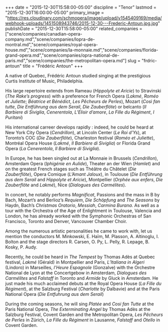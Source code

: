 +++
date = "2015-12-30T15:58:00-05:00"
discipline = "Tenor"
lastmod = "2015-12-30T16:00:00-05:00"
primary_image = "https://res.cloudinary.com/schmopera/image/upload/v1545409169/media/webhook-uploads/1451508943746/2015-12-30---Frederic-Antoun.jpg.jpg"
publishDate = "2015-12-30T15:58:00-05:00"
related_companies = ["scene/companies/canadian-opera-company.md","scene/companies/lopra-de-montral.md","scene/companies/royal-opera-house.md","scene/companies/la-monnaie.md","scene/companies/florida-grand-opera.md","scene/companies/opra-national-de-paris.md","scene/companies/the-metropolitan-opera.md"]
slug = "frdric-antoun"
title = "Frédéric Antoun"
+++

A native of Quebec, Frédéric Antoun studied singing at the prestigious Curtis Institute of Music, Philadelphia.

His large repertoire extends from Rameau (*Hippolyte et Aricie*) to Stravinski (*The Rake’s progress*) with a preference for French Opera (*Lakmé*, *Roméo et Juliette*; *Béatrice et Bénédict*, *Les Pêcheurs de Perles*), Mozart (*Così fan tutte*, *Die Entführung aus dem Serail*, *Die Zauberflöte*) or belcanto (*Il Barbiere di Siviglia*, *Cenerentola*, *L’Elisir d’amore*, *La Fille du Régiment*, *I Puritani*)

His international carreer develops rapidly : indeed, he could be heard at New York City Opera (*Cendrillon*), at Lincoln Center (*Le Roi d’Ys*), at Toronto’s COC (*Die Zauberflöte*), Charleston festival (*Roméo et Juliette*), Montréal Opera House (*Lakmé*, *Il Barbiere di Siviglia*) or Florida Grand Opera (*La Cenerentola*, *Il Barbiere di Siviglia*).

In Europe, he has been singled out at La Monnaie in Brussels (*Cendrillon*), Amsterdam Opera (*Iphigénie en Aulide*), Theater an der Wien (*Hamlet*) and on the greatest French stages such as Théâtre du Châtelet (*Die Zauberflöte*), Opera Comique (*L’Amant Jaloux*), in Toulouse (*Die Entführung aus dem Serail* and *Hippolyte et Aricie*), Montpellier (*Orphée aux enfers*, *Die Zauberflöte* and *Lakmé*), Nice (*Dialogues des Carmélites*).

In concert, he notably performs *Magnificat*, Passions and the mass in B by Bach, Mozart’s and Berlioz’s *Requiem*, *Die Schöpfung* and *The Seasons* by Haydn, Bach’s *Christmas Oratorio*, *Messiah*, *Carmina Burana*. As well as a tour with the Orchestra of the Age of Enlightment in Toulouse, Valencia and London, he has already worked with the Symphonic Orchestras of San Francisco, Toronto and Denver, Vancouver Chamber Choir.

Among the numerous artistic personalities he came to work with, let us mention the conductors M. Minkowski, E. Haïm, M. Plasson, A. Altinoglu, I. Bolton and the stage directors R. Carsen, O. Py, L. Pelly, R. Lepage, B. Kosky, P. Audy.

Recently, he could be heard in *The Tempest* by Thomas Adès at Quebec festival, *Lakmé* (Gérald) in Montpellier and Paris, *L’Italiana in Algeri* (Lindoro) in Marseilles, *l’Heure Espagnole* (Gonzalve) with the Orchestre National de Lyon at the Concertgebow in Amsterdam, *Dialogues des Carmélites* and *Falstaff* in Toronto and *Armide* by Gluck in Amsterdam. He just made his much acclaimed debuts at the Royal Opera House (*La Fille du Régiment*), at the Salzburg Festival (*Charlotte* by Dalbavie) and at the Paris National Opera (*Die Entfuhrung aus dem Serail*)

During the coming seasons, he will sing *Platée* and *Cosi fan Tutte* at the Paris National Opera, *The Exterminating Angel* by Thomas Adès at the Salzburg Festival, Covent Garden and the Metropolitan Opera, *Les Pêcheurs de Perles* in Zürich, *La Fille du Régiment* in Lausanne, *Falstaff* and *Otello* in Covent Garden.

